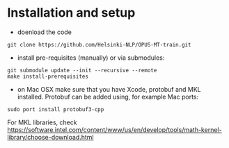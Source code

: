 # Installation and setup


* doenload the code

```
git clone https://github.com/Helsinki-NLP/OPUS-MT-train.git
```

* install pre-requisites (manually) or via submodules:

```
git submodule update --init --recursive --remote
make install-prerequisites
```

* on Mac OSX make sure that you have Xcode, protobuf and MKL installed. Protobuf can be added using, for example Mac ports:

```
sudo port install protobuf3-cpp
```

For MKL libraries, check https://software.intel.com/content/www/us/en/develop/tools/math-kernel-library/choose-download.html


